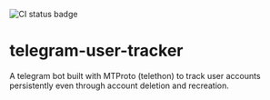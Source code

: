 ![CI status badge](https://github.com/Gowee/traceroute-map-panel/workflows/CI/badge.svg)

# telegram-user-tracker
A telegram bot built with MTProto (telethon) to track user accounts persistently even through account deletion and recreation.
